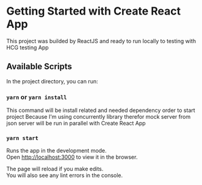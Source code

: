 # Getting Started with Create React App

This project was builded by ReactJS and ready to run locally to testing with HCG testing App

## Available Scripts

In the project directory, you can run:

### `yarn` or `yarn install`

This command will be install related and needed dependency order to start project
Because I'm using concurrently library therefor mock server from json server will be run in parallel with Create React App

### `yarn start`

Runs the app in the development mode.\
Open [http://localhost:3000](http://localhost:3000) to view it in the browser.

The page will reload if you make edits.\
You will also see any lint errors in the console.
